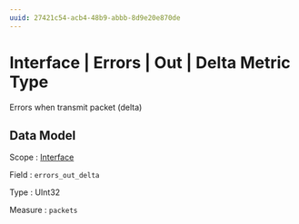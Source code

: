 ```yaml
---
uuid: 27421c54-acb4-48b9-abbb-8d9e20e870de
---
```

# Interface | Errors | Out | Delta Metric Type

Errors when transmit packet (delta)

## Data Model

Scope
: [Interface](../../../../metric-scopes-reference/interface.md)

Field
: `errors_out_delta`

Type
: UInt32

Measure
: `packets`
